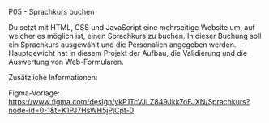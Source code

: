 P05 - Sprachkurs buchen

Du setzt mit HTML, CSS und JavaScript eine mehrseitige Website um, auf welcher es möglich ist, einen Sprachkurs zu buchen. In dieser Buchung soll ein Sprachkurs ausgewählt und die Personalien angegeben werden. Hauptgewicht hat in diesem Projekt der Aufbau, die Validierung und die Auswertung von Web-Formularen.

Zusätzliche Informationen:

Figma-Vorlage:
https://www.figma.com/design/ykP1TcVJLZ849Jkk7oFJXN/Sprachkurs?node-id=0-1&t=K1PJ7HsWH5jPjCpt-0